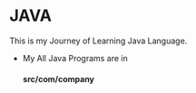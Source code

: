 # JAVA
This is my Journey of Learning Java Language.
- My All Java Programs are in <h4>src/com/company<h4/>
